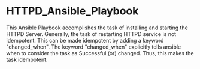 # HTTPD_Ansible_Playbook

This Ansible Playbook accomplishes the task of installing and starting the HTTPD Server.
Generally, the task of restarting HTTPD service is not idempotent. 
This can be made idempotent by adding a keyword "changed_when".
The keyword "changed_when" explicitly tells ansible when to consider the task as Successful (or) changed.
Thus, this makes the task idempotent.
